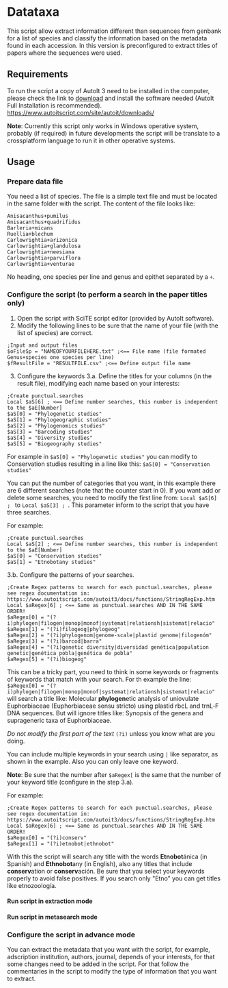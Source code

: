 # Datataxa
This script allow extract information different than sequences from genbank for a list of species and classify the information based on the metadata found in each accession. In this version is preconfigured to extract titles of papers where the sequences were used.

## Requirements
To run the script a copy of AutoIt 3 need to be installed in the computer, please check the link to [download](https://www.autoitscript.com/site/autoit/downloads/) and install the software needed (AutoIt Full Installation is recommended).
https://www.autoitscript.com/site/autoit/downloads/

**Note**: Currently this script only works in Windows operative system, probably (if required) in future developments the script will be translate to a crossplatform language to run it in other operative systems.

## Usage
### Prepare data file
You need a list of species. The file is a simple text file and must be located in the same folder with the script.
The content of the file looks like:
```
Anisacanthus+pumilus
Anisacanthus+quadrifidus
Barleria+micans
Ruellia+blechum
Carlowrightia+arizonica
Carlowrightia+glandulosa
Carlowrightia+neesiana
Carlowrightia+parviflora
Carlowrightia+venturae
```
No heading, one species per line and genus and epithet separated by a `+`.


### Configure the script (to perform a search in the paper titles only)
1. Open the script with SciTE script editor (provided by AutoIt software).
2. Modify the following lines to be sure that the name of your file (with the list of species) are correct.
```Autoit
;Input and output files
$oFileSp = "NAMEOFYOURFILEHERE.txt" ;<== File name (file formated Genus+species one species per line)
$fResultFile = "RESULTFILE.csv" ;<== Define output file name
```
3. Configure the keywords
3.a. Define the titles for your columns (in the result file), modifying each name based on your interests:
```Autoit
;Create punctual.searches
Local $aS[6] ; <== Define number searches, this number is independent to the $aE[Number]
$aS[0] = "Phylogenetic studies"
$aS[1] = "Phylogeographic studies"
$aS[2] = "Phylogenomics studies"
$aS[3] = "Barcoding studies"
$aS[4] = "Diversity studies"
$aS[5] = "Biogeography studies"
```
For example in `$aS[0] = "Phylogenetic studies"` you can modify to Conservation studies resulting in a line like this: `$aS[0] = "Conservation studies"`

You can put the number of categories that you want, in this example there are 6 different searches (note that the counter start in 0). If you want add or delete some searches, you need to modify the first line from: `Local $aS[6] ; ` to `Local $aS[3] ; `. This parameter inform to the script that you have three searches. 

For example:
```Autoit
;Create punctual.searches
Local $aS[2] ; <== Define number searches, this number is independent to the $aE[Number]
$aS[0] = "Conservation studies"
$aS[1] = "Etnobotany studies"
```

3.b. Configure the patterns of your searches.
```Autoit
;Create Regex patterns to search for each punctual.searches, please see regex documentation in: https://www.autoitscript.com/autoit3/docs/functions/StringRegExp.htm
Local $aRegex[6] ; <== Same as punctual.searches AND IN THE SAME ORDER!
$aRegex[0] = "(?i)phylogen|filogen|monop|monof|systemat|relationsh|sistemat|relacio"
$aRegex[1] = "(?i)filogeog|phylogeog"
$aRegex[2] = "(?i)phylogenom|genome-scale|plastid genome|filogenóm"
$aRegex[3] = "(?i)barcod|barra"
$aRegex[4] = "(?i)genetic diversity|diversidad genética|population genetic|genética pobla|genética de pobla"
$aRegex[5] = "(?i)biogeog"
```
This can be a tricky part, you need to think in some keywords or fragments of keywords that match with your search. For th example the line: `$aRegex[0] = "(?i)phylogen|filogen|monop|monof|systemat|relationsh|sistemat|relacio"` will search a title like: 
Molecular **phylogen**etic analysis of uniovulate Euphorbiaceae (Euphorbiaceae sensu stricto) using plastid rbcL and trnL‐F DNA sequences. 
But will ignore titles like: 
Synopsis of the genera and suprageneric taxa of Euphorbiaceae.

*Do not modify the first part of the text* `(?i)` unless you know what are you doing.

You can include multiple keywords in your search using `|` like separator, as shown in the example. Also you can only leave one keyword.

**Note**: Be sure that the number after `$aRegex[` is the same that the number of your keyword title (configure in the step 3.a).

For example:
```Autoit
;Create Regex patterns to search for each punctual.searches, please see regex documentation in: https://www.autoitscript.com/autoit3/docs/functions/StringRegExp.htm
Local $aRegex[6] ; <== Same as punctual.searches AND IN THE SAME ORDER!
$aRegex[0] = "(?i)conserv"
$aRegex[1] = "(?i)etnobot|ethnobot"
``` 

With this the script will search any title with the words **Etnobot**ánica (in Spanish) and **Ethnobot**any (in English), also any titles that include **conserv**ation or **conserv**ación. Be sure that you select your keywords properly to avoid false positives. If you search only "Etno" you can get titles like etnozoología.

#### Run script in extraction mode


#### Run script in metasearch mode


### Configure the script in advance mode
You can extract the metadata that you want with the script, for example, adscription institution, authors, journal, depends of your interests, for that some changes need to be added in the script.  For that follow the commentaries in the script to modify the type of information that you want to extract.



